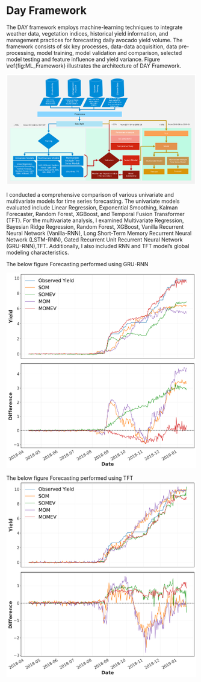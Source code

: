 # Day Framework
The DAY framework employs machine-learning techniques to integrate weather data, vegetation indices, historical yield information, and management practices for forecasting daily avocado yield volume. The framework consists of six key processes, data-data acquisition, data pre-processing, model training, model validation and comparison, selected model testing and feature influence and yield variance. Figure \ref{fig:ML_Framework} illustrates the architecture of DAY Framework.

<img src="images/ML_Framework.png" width="\linewidth"/>

I conducted a comprehensive comparison of various univariate and multivariate models for time series forecasting. The univariate models evaluated include Linear Regression, Exponential Smoothing, Kalman Forecaster, Random Forest, XGBoost, and Temporal Fusion Transformer (TFT). For the multivariate analysis, I examined Multivariate Regression, Bayesian Ridge Regression, Random Forest, XGBoost, Vanilla Recurrent Neural Network (Vanilla-RNN), Long Short-Term Memory Recurrent Neural Network (LSTM-RNN), Gated Recurrent Unit Recurrent Neural Network (GRU-RNN),TFT.  Additionally, I also included RNN and TFT model’s global modeling characteristics. 

The below figure Forecasting performed using GRU-RNN

<img src="images/RNN_Forecastplot.png" width="\linewidth"/>

The below figure Forecasting performed using TFT
<img src="images/TFT_Forecastplot.png" width="\linewidth"/>
